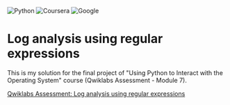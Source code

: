 ![Python](https://img.shields.io/badge/python-3670A0?style=flat&logo=python&logoColor=ffdd54) ![Coursera](https://img.shields.io/badge/Coursera-%230056D2.svg?style=flate&logo=Coursera&logoColor=white) ![Google](https://img.shields.io/badge/google-4285F4?style=flat&logo=google&logoColor=white)

# Log analysis using regular expressions

This is my solution for the final project of "Using Python to Interact with the Operating System" course (Qwiklabs Assessment - Module 7).

[Qwiklabs Assessment: Log analysis using regular expressions](https://www.coursera.org/learn/python-operating-system/ungradedLti/x0cNf/qwiklabs-assessment-log-analysis-using-regular-expressions)
